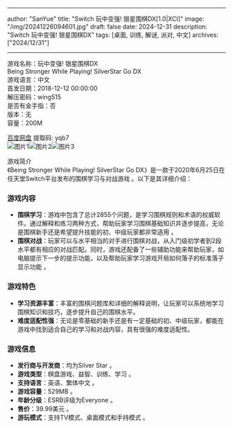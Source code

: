 
---
author: "SanYue"
title: "Switch 玩中变强! 银星围棋DX[1.0|XCI]"
image: "/img/20241226094601.jpg"
draft: false
date: 2024-12-31
description: "Switch 玩中变强! 银星围棋DX"
tags: [桌面, 训练, 解谜, 派对, 中文]
archives: ["2024/12/31"]

---

游戏名称：玩中变强! 银星围棋DX   
Being Stronger While Playing! SilverStar Go DX    
游戏语言：中文  
首发日期：2018-12-12 00:00:00  
解压密码：wing515  
是否有金手指：否  
版本：无   
容量：200M

[百度网盘](https://pan.baidu.com/s/19B2kpIUwO4vuNVuMbJqwYg) 提取码: yqb7  
![图片1](/img/4bfaaf.jpg)![图片2](/img/0a0d45.jpg)![图片3](/img/e706ff.jpg)  

游戏简介  
《Being Stronger While Playing! SilverStar Go DX》是一款于2020年6月25日在任天堂Switch平台发布的围棋学习与对战游戏 。以下是其详细介绍：

### 游戏内容
- **围棋学习**：游戏中包含了总计2855个问题，是学习围棋规则和术语的权威软件。通过解释和练习两种方式，帮助玩家学习围棋基础知识并逐步提高，无论是围棋新手还是希望提升技能的初、中级玩家都非常适用 。
- **围棋对战**：玩家可以与水平相当的对手进行围棋对战，从入门级初学者到2段水平都有相应的对战匹配。同时，游戏还配备了一些辅助功能来帮助玩家，如电脑提示下一步的提示功能，以及帮助玩家学习游戏开局如何落子的标准落子显示功能 。

### 游戏特色
- **学习资源丰富**：丰富的围棋问题库和详细的解释说明，让玩家可以系统地学习围棋知识和技巧，逐步提升自己的围棋水平。
- **难度适配性强**：无论是零基础的新手还是有一定基础的初、中级玩家，都能在游戏中找到适合自己的学习和对战内容，具有很强的难度适配性。

### 游戏信息
- **发行商与开发商**：均为Silver Star 。
- **游戏类型**：棋盘游戏、益智、训练、学习 。
- **支持语言**：英语、繁体中文 。
- **游戏容量**：529MB 。
- **年龄分级**：ESRB评级为Everyone 。
- **售价**：39.99美元 。
- **游玩模式**：支持TV模式、桌面模式和手持模式 。
